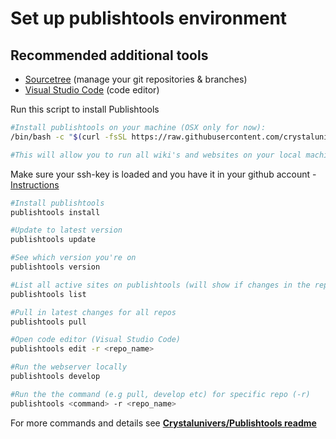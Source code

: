 
# Set up publishtools environment

## Recommended additional tools

- [Sourcetree](https://www.sourcetreeapp.com/) (manage your git repositories & branches)
- [Visual Studio Code](https://code.visualstudio.com/) (code editor)

Run this script to install Publishtools

```bash
#Install publishtools on your machine (OSX only for now):
/bin/bash -c "$(curl -fsSL https://raw.githubusercontent.com/crystaluniverse/publishtools/master/scripts/install.sh)"

#This will allow you to run all wiki's and websites on your local machine.
```

Make sure your ssh-key is loaded and you have it in your github account - [Instructions](https://threefold.io/info/publishtools#/publishtools__sshkey)

```bash
#Install publishtools
publishtools install

#Update to latest version
publishtools update

#See which version you're on
publishtools version

#List all active sites on publishtools (will show if changes in the repo)
publishtools list

#Pull in latest changes for all repos
publishtools pull

#Open code editor (Visual Studio Code)
publishtools edit -r <repo_name>

#Run the webserver locally
publishtools develop

#Run the the command (e.g pull, develop etc) for specific repo (-r)
publishtools <command> -r <repo_name>
```

For more commands and details see [**Crystalunivers/Publishtools readme**](https://github.com/crystaluniverse/publishtools)
